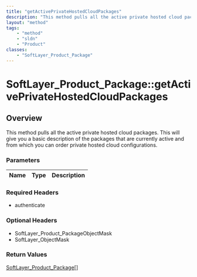 ```yaml
---
title: "getActivePrivateHostedCloudPackages"
description: "This method pulls all the active private hosted cloud packages. This will give you a basic description of the packages t... "
layout: "method"
tags:
    - "method"
    - "sldn"
    - "Product"
classes:
    - "SoftLayer_Product_Package"
---
```

# SoftLayer_Product_Package::getActivePrivateHostedCloudPackages
## Overview 
This method pulls all the active private hosted cloud packages. This will give you a basic description of the packages that are currently active and from which you can order private hosted cloud configurations. 

### Parameters 
|Name | Type | Description |
| --- | --- | --- |


### Required Headers
* authenticate

### Optional Headers
* SoftLayer_Product_PackageObjectMask
* SoftLayer_ObjectMask

### Return Values
<a href='/reference/datatypes/SoftLayer_Product_Package'>SoftLayer_Product_Package[] </a>

